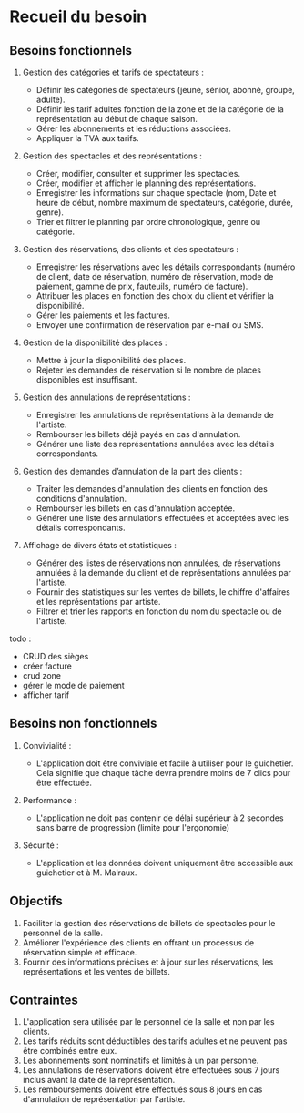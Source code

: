 # Recueil du besoin

## Besoins fonctionnels

1. Gestion des catégories et tarifs de spectateurs :
   - Définir les catégories de spectateurs (jeune, sénior, abonné, groupe, adulte).
   - Définir les tarif adultes fonction de la zone et de la catégorie de la représentation au début de chaque saison.
   - Gérer les abonnements et les réductions associées.
   - Appliquer la TVA aux tarifs.

2. Gestion des spectacles et des représentations :
   - Créer, modifier, consulter et supprimer les spectacles.
   - Créer, modifier et afficher le planning des représentations.
   - Enregistrer les informations sur chaque spectacle (nom, Date et heure de début, nombre maximum de spectateurs, catégorie, durée, genre).
   - Trier et filtrer le planning par ordre chronologique, genre ou catégorie.

3. Gestion des réservations, des clients et des spectateurs :
   - Enregistrer les réservations avec les détails correspondants (numéro de client, date de réservation, numéro de réservation, mode de paiement, gamme de prix, fauteuils, numéro de facture).
   - Attribuer les places en fonction des choix du client et vérifier la disponibilité.
   - Gérer les paiements et les factures.
   - Envoyer une confirmation de réservation par e-mail ou SMS.

4. Gestion de la disponibilité des places :
   - Mettre à jour la disponibilité des places.
   - Rejeter les demandes de réservation si le nombre de places disponibles est insuffisant.

5. Gestion des annulations de représentations :
   - Enregistrer les annulations de représentations à la demande de l'artiste.
   - Rembourser les billets déjà payés en cas d'annulation.
   - Générer une liste des représentations annulées avec les détails correspondants.

6. Gestion des demandes d’annulation de la part des clients :
   - Traiter les demandes d'annulation des clients en fonction des conditions d'annulation.
   - Rembourser les billets en cas d'annulation acceptée.
   - Générer une liste des annulations effectuées et acceptées avec les détails correspondants.

7. Affichage de divers états et statistiques :
   - Générer des listes de réservations non annulées, de réservations annulées à la demande du client et de représentations annulées par l'artiste.
   - Fournir des statistiques sur les ventes de billets, le chiffre d'affaires et les représentations par artiste.
   - Filtrer et trier les rapports en fonction du nom du spectacle ou de l'artiste.

todo :

- CRUD des sièges
- créer facture
- crud zone
- gérer le mode de paiement
- afficher tarif

## Besoins non fonctionnels

1. Convivialité :
   - L'application doit être conviviale et facile à utiliser pour le guichetier. Cela signifie que chaque tâche devra prendre moins de 7 clics pour être effectuée.

2. Performance :
   - L'application ne doit pas contenir de délai supérieur à 2 secondes sans barre de progression (limite pour l'ergonomie)

3. Sécurité :
   - L'application et les données doivent uniquement être accessible aux guichetier et à M. Malraux.

## Objectifs

1. Faciliter la gestion des réservations de billets de spectacles pour le personnel de la salle.
2. Améliorer l'expérience des clients en offrant un processus de réservation simple et efficace.
3. Fournir des informations précises et à jour sur les réservations, les représentations et les ventes de billets.

## Contraintes

1. L'application sera utilisée par le personnel de la salle et non par les clients.
2. Les tarifs réduits sont déductibles des tarifs adultes et ne peuvent pas être combinés entre eux.
3. Les abonnements sont nominatifs et limités à un par personne.
4. Les annulations de réservations doivent être effectuées sous 7 jours inclus avant la date de la représentation.
5. Les remboursements doivent être effectués sous 8 jours en cas d'annulation de représentation par l'artiste.
